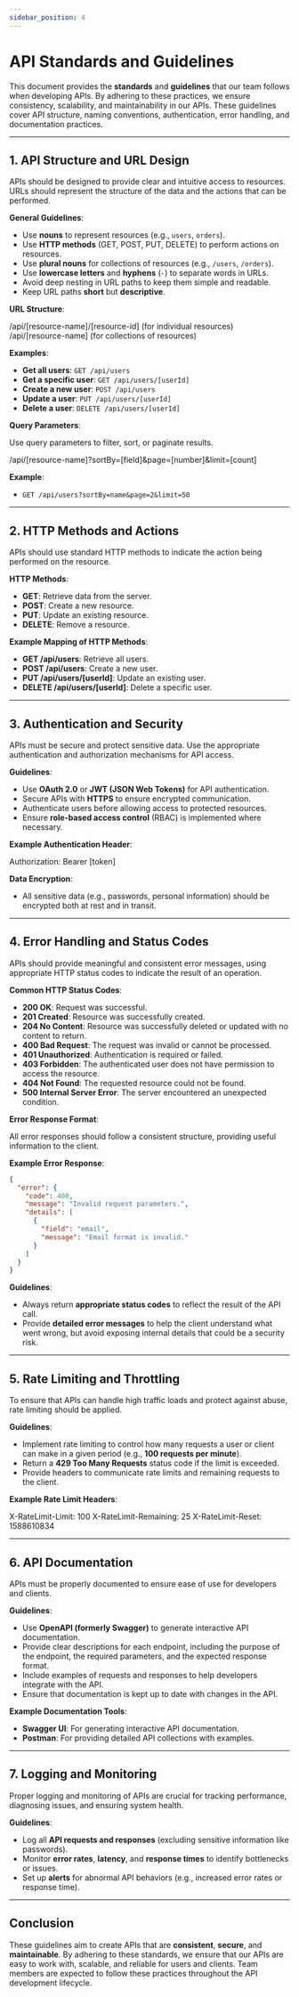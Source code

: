 ```yaml
---
sidebar_position: 4
---
```


# API Standards and Guidelines

This document provides the **standards** and **guidelines** that our team follows when developing APIs. By adhering to these practices, we ensure consistency, scalability, and maintainability in our APIs. These guidelines cover API structure, naming conventions, authentication, error handling, and documentation practices.

---

## 1. API Structure and URL Design

APIs should be designed to provide clear and intuitive access to resources. URLs should represent the structure of the data and the actions that can be performed.

**General Guidelines**:

- Use **nouns** to represent resources (e.g., `users`, `orders`).
- Use **HTTP methods** (GET, POST, PUT, DELETE) to perform actions on resources.
- Use **plural nouns** for collections of resources (e.g., `/users`, `/orders`).
- Use **lowercase letters** and **hyphens** (`-`) to separate words in URLs.
- Avoid deep nesting in URL paths to keep them simple and readable.
- Keep URL paths **short** but **descriptive**.

**URL Structure**:

/api/[resource-name]/[resource-id] (for individual resources) /api/[resource-name] (for collections of resources)

**Examples**:

- **Get all users**: `GET /api/users`
- **Get a specific user**: `GET /api/users/[userId]`
- **Create a new user**: `POST /api/users`
- **Update a user**: `PUT /api/users/[userId]`
- **Delete a user**: `DELETE /api/users/[userId]`

**Query Parameters**:

Use query parameters to filter, sort, or paginate results.

/api/[resource-name]?sortBy=[field]&page=[number]&limit=[count]

**Example**:

- `GET /api/users?sortBy=name&page=2&limit=50`

---

## 2. HTTP Methods and Actions

APIs should use standard HTTP methods to indicate the action being performed on the resource.

**HTTP Methods**:

- **GET**: Retrieve data from the server.
- **POST**: Create a new resource.
- **PUT**: Update an existing resource.
- **DELETE**: Remove a resource.

**Example Mapping of HTTP Methods**:

- **GET /api/users**: Retrieve all users.
- **POST /api/users**: Create a new user.
- **PUT /api/users/[userId]**: Update an existing user.
- **DELETE /api/users/[userId]**: Delete a specific user.

---

## 3. Authentication and Security

APIs must be secure and protect sensitive data. Use the appropriate authentication and authorization mechanisms for API access.

**Guidelines**:

- Use **OAuth 2.0** or **JWT (JSON Web Tokens)** for API authentication.
- Secure APIs with **HTTPS** to ensure encrypted communication.
- Authenticate users before allowing access to protected resources.
- Ensure **role-based access control** (RBAC) is implemented where necessary.

**Example Authentication Header**:

Authorization: Bearer [token]

**Data Encryption**:

- All sensitive data (e.g., passwords, personal information) should be encrypted both at rest and in transit.

---

## 4. Error Handling and Status Codes

APIs should provide meaningful and consistent error messages, using appropriate HTTP status codes to indicate the result of an operation.

**Common HTTP Status Codes**:

- **200 OK**: Request was successful.
- **201 Created**: Resource was successfully created.
- **204 No Content**: Resource was successfully deleted or updated with no content to return.
- **400 Bad Request**: The request was invalid or cannot be processed.
- **401 Unauthorized**: Authentication is required or failed.
- **403 Forbidden**: The authenticated user does not have permission to access the resource.
- **404 Not Found**: The requested resource could not be found.
- **500 Internal Server Error**: The server encountered an unexpected condition.

**Error Response Format**:

All error responses should follow a consistent structure, providing useful information to the client.

**Example Error Response**:

```json
{
  "error": {
    "code": 400,
    "message": "Invalid request parameters.",
    "details": [
      {
        "field": "email",
        "message": "Email format is invalid."
      }
    ]
  }
}
```

**Guidelines**:

- Always return **appropriate status codes** to reflect the result of the API call.
- Provide **detailed error messages** to help the client understand what went wrong, but avoid exposing internal details that could be a security risk.

---

## 5. Rate Limiting and Throttling

To ensure that APIs can handle high traffic loads and protect against abuse, rate limiting should be applied.

**Guidelines**:

- Implement rate limiting to control how many requests a user or client can make in a given period (e.g., **100 requests per minute**).
- Return a **429 Too Many Requests** status code if the limit is exceeded.
- Provide headers to communicate rate limits and remaining requests to the client.

**Example Rate Limit Headers**:

X-RateLimit-Limit: 100 X-RateLimit-Remaining: 25 X-RateLimit-Reset: 1588610834

---

## 6. API Documentation

APIs must be properly documented to ensure ease of use for developers and clients.

**Guidelines**:

- Use **OpenAPI (formerly Swagger)** to generate interactive API documentation.
- Provide clear descriptions for each endpoint, including the purpose of the endpoint, the required parameters, and the expected response format.
- Include examples of requests and responses to help developers integrate with the API.
- Ensure that documentation is kept up to date with changes in the API.

**Example Documentation Tools**:

- **Swagger UI**: For generating interactive API documentation.
- **Postman**: For providing detailed API collections with examples.

---

## 7. Logging and Monitoring

Proper logging and monitoring of APIs are crucial for tracking performance, diagnosing issues, and ensuring system health.

**Guidelines**:

- Log all **API requests and responses** (excluding sensitive information like passwords).
- Monitor **error rates**, **latency**, and **response times** to identify bottlenecks or issues.
- Set up **alerts** for abnormal API behaviors (e.g., increased error rates or response time).

---

## Conclusion

These guidelines aim to create APIs that are **consistent**, **secure**, and **maintainable**. By adhering to these standards, we ensure that our APIs are easy to work with, scalable, and reliable for users and clients. Team members are expected to follow these practices throughout the API development lifecycle.
